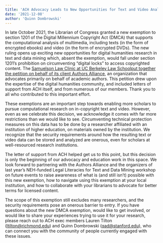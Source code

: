 ```yaml
---
title: 'ACH Advocacy Leads to New Opportunities for Text and Video Analysis'
date: '2021-12-08'
author: 'Quinn Dombrowski'
---
```

In late October 2021, the Librarian of Congress granted a new exemption to section 1201 of the Digital Millennium Copyright Act (DMCA) that supports the computational analysis of multimedia, including texts (in the form of encrypted ebooks) and video (in the form of encrypted DVDs). The new ruling opens up exciting new opportunities for digital humanities research in text and data mining which, absent the exemption, would fall under section 1201’s prohibition on circumventing “digital locks” to access copyrighted content. The [Samuelson Law Clinic at UC Berkeley Law School](https://www.law.berkeley.edu/experiential/clinics/samuelson-law-technology-public-policy-clinic/)[put together the petition on behalf of its client Authors Alliance](https://www.authorsalliance.org/), an organization that advocates primarily on behalf of academic authors. This petition drew upon the expertise of the digital humanities community, and included letters of support from ACH itself, and from numerous of our members. Thank you to all who contributed to this important effort.

These exemptions are an important step towards enabling more scholars to pursue computational research on in-copyright text and video. However, even as we celebrate this decision, we acknowledge it comes with far more restrictions than we would like to see. Circumventing technical protection measures on this data has to be done by a researcher affiliated with an institution of higher education, on materials owned by the institution. We recognize that the security requirements around how the resulting text or video data can be stored and analyzed are onerous, even for scholars at well-resourced research institutions.

The letter of support from ACH helped get us to this point, but this decision is only the beginning of our advocacy and education work in this space. We look forward to partnering with the Authors Alliance and the organizers of last year’s NEH-funded Legal Literacies for Text and Data Mining workshop on future events to raise awareness of what is (and still isn’t) possible with this new exemption, how to navigate using this exemption at your local institution, and how to collaborate with your librarians to advocate for better terms for licensed content.

The scope of this exemption still excludes many researchers, and the security requirements pose an onerous barrier to entry. If you have questions about the new DMCA exemption, would like to get involved, or would like to share your experiences trying to use it for your research, please reach out to ACH exec members Lauren Tilton ([ltilton@richmond.edu](mailto:ltilton@richmond.edu)) and Quinn Dombrowski ([qad@stanford.edu](mailto:qad@stanford.edu)), who can connect you with the community of people currently engaged with these issues.
